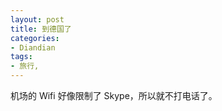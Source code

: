 ```yaml
---
layout: post
title: 到德国了
categories:
- Diandian
tags:
- 旅行, 
---
```

<p>机场的 Wifi 好像限制了 Skype，所以就不打电话了。</p>